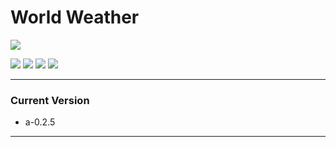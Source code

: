 # World Weather

![](https://cdn-icons-png.flaticon.com/128/2389/2389806.png)

![](https://img.shields.io/github/stars/fedetomassini/world-weather) ![](https://img.shields.io/github/forks/fedetomassini/world-weather) ![](https://img.shields.io/github/release/fedetomassini/world-weather) ![](https://img.shields.io/github/issues/fedetomassini/world-weather) 

---

### Current Version
+ a-0.2.5

---

